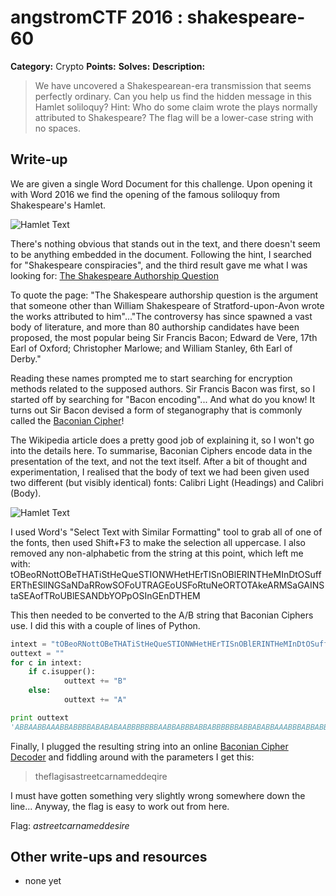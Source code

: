 # angstromCTF 2016 : shakespeare-60

**Category:** Crypto
**Points:** 
**Solves:** 
**Description:**

> We have uncovered a Shakespearean-era transmission that seems perfectly ordinary. Can you help us find the hidden message in this Hamlet soliloquy?
> Hint: Who do some claim wrote the plays normally attributed to Shakespeare? The flag will be a lower-case string with no spaces.



## Write-up

We are given a single Word Document for this challenge. Upon opening it with Word 2016 we find the opening of the famous soliloquy from Shakespeare's Hamlet.

![Hamlet Text](https://github.com/jashanbhoora/write-ups-2016/blob/master/angstromctf-2016/crypto/shakespeare-60/shakespeare-1.jpg)

There's nothing obvious that stands out in the text, and there doesn't seem to be anything embedded in the document.
Following the hint, I searched for "Shakespeare conspiracies", and the third result gave me what I was looking for: [The Shakespeare Authorship Question](https://en.wikipedia.org/wiki/Shakespeare_authorship_question)

To quote the page: "The Shakespeare authorship question is the argument that someone other than William Shakespeare of Stratford-upon-Avon wrote the works attributed to him"..."The controversy has since spawned a vast body of literature, and more than 80 authorship candidates have been proposed, the most popular being Sir Francis Bacon; Edward de Vere, 17th Earl of Oxford; Christopher Marlowe; and William Stanley, 6th Earl of Derby."

Reading these names prompted me to start searching for encryption methods related to the supposed authors. Sir Francis Bacon was first, so I started off by searching for "Bacon encoding"...
And what do you know! It turns out Sir Bacon devised a form of steganography that is commonly called the [Baconian Cipher](https://en.wikipedia.org/wiki/Bacon%27s_cipher)!

The Wikipedia article does a pretty good job of explaining it, so I won't go into the details here. To summarise, Baconian Ciphers encode data in the presentation of the text, and not the text itself. After a bit of thought and experimentation, I realised that the body of text we had been given used two different (but visibly identical) fonts: Calibri Light (Headings) and Calibri (Body).

![Hamlet Text](https://github.com/jashanbhoora/write-ups-2016/blob/master/angstromctf-2016/crypto/shakespeare-60/shakespeare-2.jpg)

I used Word's "Select Text with Similar Formatting" tool to grab all of one of the fonts, then used Shift+F3 to make the selection all uppercase. I also removed any non-alphabetic from the string at this point, which left me with: tOBeoRNottOBeTHATiStHeQueSTIONWHetHErTISnOBlERINTHeMInDtOSuffERThESlINGSaNDaRRowSOFoUTRAGEoUSFoRtuNeORTOTAkeARMSaGAINStaSEAofTRoUBlESANDbYOPpOSInGEnDTHEM

This then needed to be converted to the A/B string that Baconian Ciphers use. I did this with a couple of lines of Python.

```python
intext = "tOBeoRNottOBeTHATiStHeQueSTIONWHetHErTISnOBlERINTHeMInDtOSuffERThESlINGSaNDaRRowSOFoUTRAGEoUSFoRtuNeORTOTAkeARMSaGAINStaSEAofTRoUBlESANDbYOPpOSInGEnDTHEM"
outtext = ""
for c in intext:
    if c.isupper():
            outtext += "B"
    else:
            outtext += "A"

print outtext
'ABBAABBAAABBABBBBABABABAABBBBBBBAABBABBBABBABBBBBBABBABABBAAABBBABBABBBBABBABBAABBBABBBBBBABBBABAABABBBBBBAABBBBABBBBBAABBBAABBABBABBBBBABBBABBBABBABBBBB'
```

Finally, I plugged the resulting string into an online [Baconian Cipher Decoder](http://www.geocachingtoolbox.com/index.php?page=baconianCipher) and fiddling around with the parameters I get this:
> theflagisastreetcarnameddeqire

I must have gotten something very slightly wrong somewhere down the line... Anyway, the flag is easy to work out from here.

Flag: *astreetcarnameddesire*

## Other write-ups and resources

* none yet
